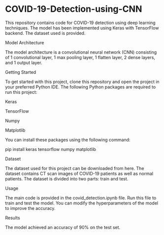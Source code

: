 # COVID-19-Detection-using-CNN
This repository contains code for COVID-19 detection using deep learning techniques. The model has been implemented using Keras with TensorFlow backend. The dataset used is provided.

Model Architecture

The model architecture is a convolutional neural network (CNN) consisting of 1 convolutional layer, 1 max pooling layer, 1 flatten layer, 2 dense layers, and 1 output layer.

Getting Started

To get started with this project, clone this repository and open the project in your preferred Python IDE. The following Python packages are required to run this project:

Keras

TensorFlow

Numpy

Matplotlib

You can install these packages using the following command:

pip install keras tensorflow numpy matplotlib

Dataset

The dataset used for this project can be downloaded from here. The dataset contains CT scan images of COVID-19 patients as well as normal patients. The dataset is divided into two parts: train and test.


Usage

The main code is provided in the covid_detection.ipynb file. Run this file to train and test the model. You can modify the hyperparameters of the model to improve the accuracy.

Results

The model achieved an accuracy of 90% on the test set. 


